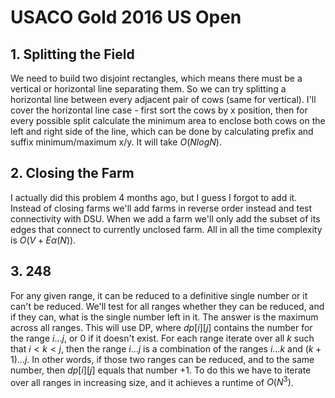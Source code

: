 # USACO Gold 2016 US Open

## 1. Splitting the Field

We need to build two disjoint rectangles, which means there must be a vertical or horizontal line separating them. So we can try splitting a horizontal line between every adjacent pair of cows (same for vertical). I'll cover the horizontal line case - first sort the cows by x position, then for every possible split calculate the minimum area to enclose both cows on the left and right side of the line, which can be done by calculating prefix and suffix minimum/maximum x/y. It will take $O(NlogN)$.

## 2. Closing the Farm

I actually did this problem 4 months ago, but I guess I forgot to add it. Instead of closing farms we'll add farms in reverse order instead and test connectivity with DSU. When we add a farm we'll only add the subset of its edges that connect to currently unclosed farm. All in all the time complexity is $O(V+E\alpha(N))$. 

## 3. 248

For any given range, it can be reduced to a definitive single number or it can't be reduced. We'll test for all ranges whether they can be reduced, and if they can, what is the single number left in it. The answer is the maximum across all ranges. This will use DP, where $dp[i][j]$ contains the number for the range $i...j$, or $0$ if it doesn't exist. For each range iterate over all $k$ such that $i<k<j$, then the range $i...j$ is a combination of the ranges $i...k$ and $(k+1)...j$. In other words, if those two ranges can be reduced, and to the same number, then $dp[i][j]$ equals that number $+1$. To do this we have to iterate over all ranges in increasing size, and it achieves a runtime of $O(N^3)$.